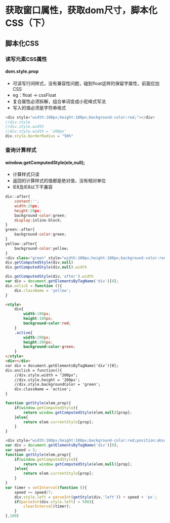 # 获取窗口属性，获取dom尺寸，脚本化CSS（下）

>

## 脚本化CSS

### 读写元素CSS属性

#### dom.style.prop

- 可读写行间样式，没有兼容性问题，碰到float这样的保留字属性，前面应加CSS
- eg：float   ->   cssFloat
- 复合属性必须拆解，组合单词变成小驼峰式写法
- 写入的值必须是字符串格式

```javascript
<div style="width:100px;height:100px;background-color:red;"></div>
//div.style
//div.style.width
//div.style.width = '200px'
div.style.borderRadius = "50%"

```

 ### 查询计算样式

#### window.getComputedStyle(ele,null);

- 计算样式只读
- 返回的计算样式的值都是绝对值，没有相对单位
- IE8及IE8以下不兼容

```javascript
div::after{
    content:'';
    width:20px;
    height:20px;
    background-color:green;
    display:inline-block;
}
green::after{
    background-color:green;
}
yellow::after{
    background-color:yellow;
}
<div class="green" style="width:100px;height:100px;background-color:red;"></div>
div.getComputedStyle(div,null)
div.getComputedStyle(div,null).width

div.getComputedStyle(div,'after').width
var div = document.getElementsByTagName('div')[0];
div.onlick = function (){
    div.className = 'yellow';
}
```

```html
<style>
    div{
        width:100px;
        height:100px;
        background-color:red;
    }
    .active{
        width:200px;
        height:200px;
        background-color:green;
    }
</style>
<div></div>
var div = document.getElementsByTagName('div')[0];
div.onclick = function(){
	//div.style.width = "200px";
	//div.style.height = '200px';
	//div.style.backgroundColor = 'green';
	div.className = 'active';
}
```



```javascript
function getStyle(elem,prop){
    if(window.getComputedStyle){
        return window.getComputedStyle(elem,null)[prop];
    }else{
        return elem.currentStyle[prop];
    }
}
```

```javascript
<div style="width:100px;height:100px;background-color:red;position:absolute;left:0;top:0;"></div>
var div = document.getElementsByTagName('div')[0];
var speed = 3;
function getStyle(elem,prop){
    if(window.getComputedStyle){
        return window.getComputedStyle(elem,null)[prop];
    }else{
        return elem.currentStyle[prop];
    }
}
var timer = setInterval(function (){
    speed += speed/7;
  	div.style.left = parseInt(getStyle(div,'left')) + speed + 'px';
    if(parseInt(div.style.left) > 500){
        clearInterval(timer);
    }
},100)
```

